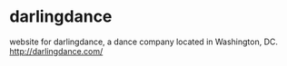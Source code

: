 # darlingdance
website for darlingdance, a dance company located in Washington, DC.
http://darlingdance.com/
